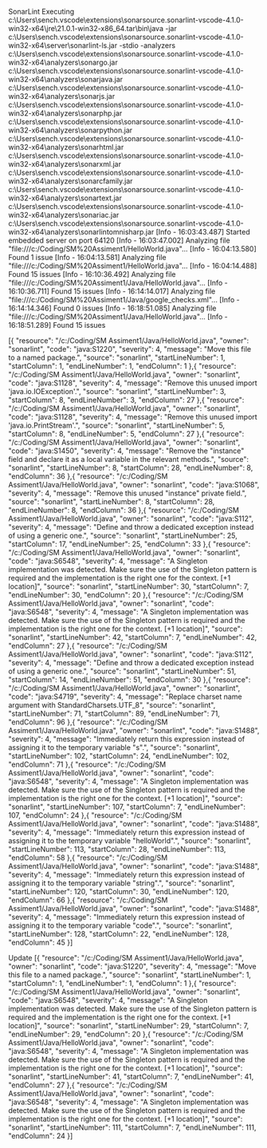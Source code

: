 SonarLint 
Executing c:\Users\sench\.vscode\extensions\sonarsource.sonarlint-vscode-4.1.0-win32-x64\jre\21.0.1-win32-x86_64.tar\bin\java -jar c:\Users\sench\.vscode\extensions\sonarsource.sonarlint-vscode-4.1.0-win32-x64\server\sonarlint-ls.jar -stdio -analyzers c:\Users\sench\.vscode\extensions\sonarsource.sonarlint-vscode-4.1.0-win32-x64\analyzers\sonargo.jar c:\Users\sench\.vscode\extensions\sonarsource.sonarlint-vscode-4.1.0-win32-x64\analyzers\sonarjava.jar c:\Users\sench\.vscode\extensions\sonarsource.sonarlint-vscode-4.1.0-win32-x64\analyzers\sonarjs.jar c:\Users\sench\.vscode\extensions\sonarsource.sonarlint-vscode-4.1.0-win32-x64\analyzers\sonarphp.jar c:\Users\sench\.vscode\extensions\sonarsource.sonarlint-vscode-4.1.0-win32-x64\analyzers\sonarpython.jar c:\Users\sench\.vscode\extensions\sonarsource.sonarlint-vscode-4.1.0-win32-x64\analyzers\sonarhtml.jar c:\Users\sench\.vscode\extensions\sonarsource.sonarlint-vscode-4.1.0-win32-x64\analyzers\sonarxml.jar c:\Users\sench\.vscode\extensions\sonarsource.sonarlint-vscode-4.1.0-win32-x64\analyzers\sonarcfamily.jar c:\Users\sench\.vscode\extensions\sonarsource.sonarlint-vscode-4.1.0-win32-x64\analyzers\sonartext.jar c:\Users\sench\.vscode\extensions\sonarsource.sonarlint-vscode-4.1.0-win32-x64\analyzers\sonariac.jar c:\Users\sench\.vscode\extensions\sonarsource.sonarlint-vscode-4.1.0-win32-x64\analyzers\sonarlintomnisharp.jar
[Info  - 16:03:43.487] Started embedded server on port 64120
[Info  - 16:03:47.002] Analyzing file "file:///c:/Coding/SM%20Assiment1/HelloWorld.java"...
[Info  - 16:04:13.580] Found 1 issue
[Info  - 16:04:13.581] Analyzing file "file:///c:/Coding/SM%20Assiment1/HelloWorld.java"...
[Info  - 16:04:14.488] Found 15 issues
[Info  - 16:10:36.492] Analyzing file "file:///c:/Coding/SM%20Assiment1/Java/HelloWorld.java"...
[Info  - 16:10:36.711] Found 15 issues
[Info  - 16:14:14.017] Analyzing file "file:///c:/Coding/SM%20Assiment1/Java/google_checks.xml"...
[Info  - 16:14:14.346] Found 0 issues
[Info  - 16:18:51.085] Analyzing file "file:///c:/Coding/SM%20Assiment1/Java/HelloWorld.java"...
[Info  - 16:18:51.289] Found 15 issues

[{
	"resource": "/c:/Coding/SM Assiment1/Java/HelloWorld.java",
	"owner": "sonarlint",
	"code": "java:S1220",
	"severity": 4,
	"message": "Move this file to a named package.",
	"source": "sonarlint",
	"startLineNumber": 1,
	"startColumn": 1,
	"endLineNumber": 1,
	"endColumn": 1
},{
	"resource": "/c:/Coding/SM Assiment1/Java/HelloWorld.java",
	"owner": "sonarlint",
	"code": "java:S1128",
	"severity": 4,
	"message": "Remove this unused import 'java.io.IOException'.",
	"source": "sonarlint",
	"startLineNumber": 3,
	"startColumn": 8,
	"endLineNumber": 3,
	"endColumn": 27
},{
	"resource": "/c:/Coding/SM Assiment1/Java/HelloWorld.java",
	"owner": "sonarlint",
	"code": "java:S1128",
	"severity": 4,
	"message": "Remove this unused import 'java.io.PrintStream'.",
	"source": "sonarlint",
	"startLineNumber": 5,
	"startColumn": 8,
	"endLineNumber": 5,
	"endColumn": 27
},{
	"resource": "/c:/Coding/SM Assiment1/Java/HelloWorld.java",
	"owner": "sonarlint",
	"code": "java:S1450",
	"severity": 4,
	"message": "Remove the \"instance\" field and declare it as a local variable in the relevant methods.",
	"source": "sonarlint",
	"startLineNumber": 8,
	"startColumn": 28,
	"endLineNumber": 8,
	"endColumn": 36
},{
	"resource": "/c:/Coding/SM Assiment1/Java/HelloWorld.java",
	"owner": "sonarlint",
	"code": "java:S1068",
	"severity": 4,
	"message": "Remove this unused \"instance\" private field.",
	"source": "sonarlint",
	"startLineNumber": 8,
	"startColumn": 28,
	"endLineNumber": 8,
	"endColumn": 36
},{
	"resource": "/c:/Coding/SM Assiment1/Java/HelloWorld.java",
	"owner": "sonarlint",
	"code": "java:S112",
	"severity": 4,
	"message": "Define and throw a dedicated exception instead of using a generic one.",
	"source": "sonarlint",
	"startLineNumber": 25,
	"startColumn": 17,
	"endLineNumber": 25,
	"endColumn": 33
},{
	"resource": "/c:/Coding/SM Assiment1/Java/HelloWorld.java",
	"owner": "sonarlint",
	"code": "java:S6548",
	"severity": 4,
	"message": "A Singleton implementation was detected. Make sure the use of the Singleton pattern is required and the implementation is the right one for the context. [+1 location]",
	"source": "sonarlint",
	"startLineNumber": 30,
	"startColumn": 7,
	"endLineNumber": 30,
	"endColumn": 20
},{
	"resource": "/c:/Coding/SM Assiment1/Java/HelloWorld.java",
	"owner": "sonarlint",
	"code": "java:S6548",
	"severity": 4,
	"message": "A Singleton implementation was detected. Make sure the use of the Singleton pattern is required and the implementation is the right one for the context. [+1 location]",
	"source": "sonarlint",
	"startLineNumber": 42,
	"startColumn": 7,
	"endLineNumber": 42,
	"endColumn": 27
},{
	"resource": "/c:/Coding/SM Assiment1/Java/HelloWorld.java",
	"owner": "sonarlint",
	"code": "java:S112",
	"severity": 4,
	"message": "Define and throw a dedicated exception instead of using a generic one.",
	"source": "sonarlint",
	"startLineNumber": 51,
	"startColumn": 14,
	"endLineNumber": 51,
	"endColumn": 30
},{
	"resource": "/c:/Coding/SM Assiment1/Java/HelloWorld.java",
	"owner": "sonarlint",
	"code": "java:S4719",
	"severity": 4,
	"message": "Replace charset name argument with StandardCharsets.UTF_8",
	"source": "sonarlint",
	"startLineNumber": 71,
	"startColumn": 89,
	"endLineNumber": 71,
	"endColumn": 96
},{
	"resource": "/c:/Coding/SM Assiment1/Java/HelloWorld.java",
	"owner": "sonarlint",
	"code": "java:S1488",
	"severity": 4,
	"message": "Immediately return this expression instead of assigning it to the temporary variable \"s\".",
	"source": "sonarlint",
	"startLineNumber": 102,
	"startColumn": 24,
	"endLineNumber": 102,
	"endColumn": 71
},{
	"resource": "/c:/Coding/SM Assiment1/Java/HelloWorld.java",
	"owner": "sonarlint",
	"code": "java:S6548",
	"severity": 4,
	"message": "A Singleton implementation was detected. Make sure the use of the Singleton pattern is required and the implementation is the right one for the context. [+1 location]",
	"source": "sonarlint",
	"startLineNumber": 107,
	"startColumn": 7,
	"endLineNumber": 107,
	"endColumn": 24
},{
	"resource": "/c:/Coding/SM Assiment1/Java/HelloWorld.java",
	"owner": "sonarlint",
	"code": "java:S1488",
	"severity": 4,
	"message": "Immediately return this expression instead of assigning it to the temporary variable \"helloWorld\".",
	"source": "sonarlint",
	"startLineNumber": 113,
	"startColumn": 28,
	"endLineNumber": 113,
	"endColumn": 58
},{
	"resource": "/c:/Coding/SM Assiment1/Java/HelloWorld.java",
	"owner": "sonarlint",
	"code": "java:S1488",
	"severity": 4,
	"message": "Immediately return this expression instead of assigning it to the temporary variable \"string\".",
	"source": "sonarlint",
	"startLineNumber": 120,
	"startColumn": 30,
	"endLineNumber": 120,
	"endColumn": 66
},{
	"resource": "/c:/Coding/SM Assiment1/Java/HelloWorld.java",
	"owner": "sonarlint",
	"code": "java:S1488",
	"severity": 4,
	"message": "Immediately return this expression instead of assigning it to the temporary variable \"code\".",
	"source": "sonarlint",
	"startLineNumber": 128,
	"startColumn": 22,
	"endLineNumber": 128,
	"endColumn": 45
}]



Update
[{
	"resource": "/c:/Coding/SM Assiment1/Java/HelloWorld.java",
	"owner": "sonarlint",
	"code": "java:S1220",
	"severity": 4,
	"message": "Move this file to a named package.",
	"source": "sonarlint",
	"startLineNumber": 1,
	"startColumn": 1,
	"endLineNumber": 1,
	"endColumn": 1
},{
	"resource": "/c:/Coding/SM Assiment1/Java/HelloWorld.java",
	"owner": "sonarlint",
	"code": "java:S6548",
	"severity": 4,
	"message": "A Singleton implementation was detected. Make sure the use of the Singleton pattern is required and the implementation is the right one for the context. [+1 location]",
	"source": "sonarlint",
	"startLineNumber": 29,
	"startColumn": 7,
	"endLineNumber": 29,
	"endColumn": 20
},{
	"resource": "/c:/Coding/SM Assiment1/Java/HelloWorld.java",
	"owner": "sonarlint",
	"code": "java:S6548",
	"severity": 4,
	"message": "A Singleton implementation was detected. Make sure the use of the Singleton pattern is required and the implementation is the right one for the context. [+1 location]",
	"source": "sonarlint",
	"startLineNumber": 41,
	"startColumn": 7,
	"endLineNumber": 41,
	"endColumn": 27
},{
	"resource": "/c:/Coding/SM Assiment1/Java/HelloWorld.java",
	"owner": "sonarlint",
	"code": "java:S6548",
	"severity": 4,
	"message": "A Singleton implementation was detected. Make sure the use of the Singleton pattern is required and the implementation is the right one for the context. [+1 location]",
	"source": "sonarlint",
	"startLineNumber": 111,
	"startColumn": 7,
	"endLineNumber": 111,
	"endColumn": 24
}]